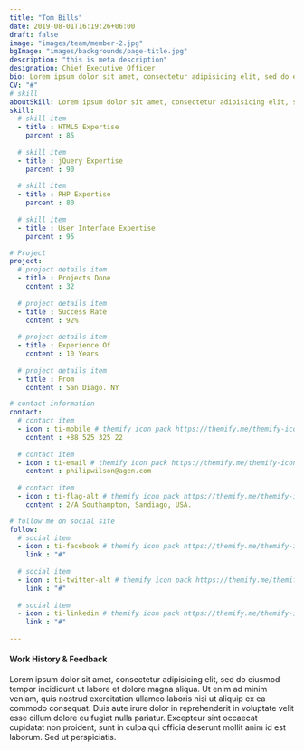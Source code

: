```yaml
---
title: "Tom Bills"
date: 2019-08-01T16:19:26+06:00
draft: false
image: "images/team/member-2.jpg"
bgImage: "images/backgrounds/page-title.jpg"
description: "this is meta description"
designation: Chief Executive Officer
bio: Lorem ipsum dolor sit amet, consectetur adipisicing elit, sed do eiusmod tempor incididunt ut labore et dolore magna aliqua.enim ad minim veniam.
CV: "#"
# skill
aboutSkill: Lorem ipsum dolor sit amet, consectetur adipisicing elit, sed do eiusmod tempor incididunt ut labore et dolore magna aliqua. Ut enim ad minim veniam.
skill:
  # skill item
  - title : HTML5 Expertise
    parcent : 85
    
  # skill item
  - title : jQuery Expertise
    parcent : 90
    
  # skill item
  - title : PHP Expertise
    parcent : 80
    
  # skill item
  - title : User Interface Expertise
    parcent : 95

# Project
project:
  # project details item
  - title : Projects Done
    content : 32
    
  # project details item
  - title : Success Rate
    content : 92%
    
  # project details item
  - title : Experience Of
    content : 10 Years
    
  # project details item
  - title : From
    content : San Diago. NY

# contact information
contact:
  # contact item
  - icon : ti-mobile # themify icon pack https://themify.me/themify-icons
    content : +88 525 325 22
    
  # contact item
  - icon : ti-email # themify icon pack https://themify.me/themify-icons
    content : philipwilson@agen.com
    
  # contact item
  - icon : ti-flag-alt # themify icon pack https://themify.me/themify-icons
    content : 2/A Southampton, Sandiago, USA.

# follow me on social site
follow:
  # social item
  - icon : ti-facebook # themify icon pack https://themify.me/themify-icons
    link : "#"
    
  # social item
  - icon : ti-twitter-alt # themify icon pack https://themify.me/themify-icons
    link : "#"
    
  # social item
  - icon : ti-linkedin # themify icon pack https://themify.me/themify-icons
    link : "#"
    
---
```


#### Work History & Feedback

Lorem ipsum dolor sit amet, consectetur adipisicing elit, sed do eiusmod tempor incididunt ut labore et
dolore magna aliqua. Ut enim ad minim veniam, quis nostrud exercitation ullamco laboris nisi ut aliquip ex ea
commodo consequat. Duis aute irure dolor in reprehenderit in voluptate velit esse cillum dolore eu fugiat
nulla pariatur. Excepteur sint occaecat cupidatat non proident, sunt in culpa qui officia deserunt mollit anim
id est laborum. Sed ut perspiciatis.